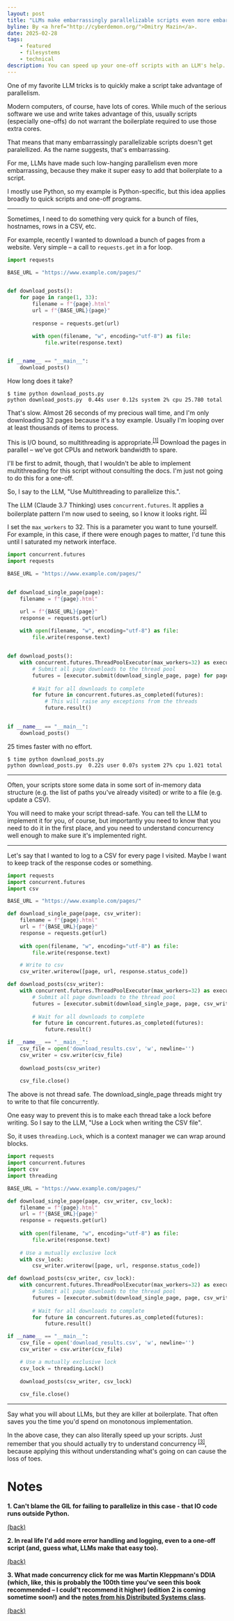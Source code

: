 ```yaml
---
layout: post
title: "LLMs make embarrassingly parallelizable scripts even more embarrassingly parallelizable"
byline: By <a href="http://cyberdemon.org/">Dmitry Mazin</a>.
date: 2025-02-28
tags:
    - featured
    - filesystems
    - technical
description: You can speed up your one-off scripts with an LLM's help.
---
```

One of my favorite LLM tricks is to quickly make a script take advantage of parallelism.

Modern computers, of course, have lots of cores. While much of the serious software we use and write takes advantage of this, usually scripts (especially one-offs) do not warrant the boilerplate required to use those extra cores.

That means that many embarrassingly parallelizable scripts doesn't get paralellized. As the name suggests, that's embarrassing.

For me, LLMs have made such low-hanging parallelism even more embarrassing, because they make it super easy to add that boilerplate to a script.

I mostly use Python, so my example is Python-specific, but this idea applies broadly to quick scripts and one-off programs.

***


Sometimes, I need to do something very quick for a bunch of files, hostnames, rows in a CSV, etc.

For example, recently I wanted to download a bunch of pages from a website. Very simple – a call to `requests.get` in a for loop.

```py
import requests

BASE_URL = "https://www.example.com/pages/"


def download_posts():
    for page in range(1, 33):
        filename = f"{page}.html"
        url = f"{BASE_URL}{page}"
		
        response = requests.get(url)

        with open(filename, "w", encoding="utf-8") as file:
            file.write(response.text)


if __name__ == "__main__":
    download_posts()
```

How long does it take?

```
$ time python download_posts.py
python download_posts.py  0.44s user 0.12s system 2% cpu 25.780 total
```

That's slow. Almost 26 seconds of my precious wall time, and I'm only downloading 32 pages because it's a toy example. Usually I'm looping over at least thousands of items to process.

This is I/O bound, so multithreading is appropriate.<a name="gil-footnote-return"></a><sup>[[1]](#gil-footnote)</sup> Download the pages in parallel – we've got CPUs and network bandwidth to spare.

I'll be first to admit, though, that I wouldn't be able to implement multithreading for this script without consulting the docs.  I'm just not going to do this for a one-off.

So, I say to the LLM, "Use Multithreading to parallelize this.".

The LLM (Claude 3.7 Thinking) uses `concurrent.futures`. It applies a boilerplate pattern I'm now used to seeing, so I know it looks right. <a name="error-handling-return"></a><sup>[[2]](#error-handling)</sup>

I set the `max_workers` to 32. This is a parameter you want to tune yourself. For example, in this case, if there were enough pages to matter, I'd tune this until I saturated my network interface.

```python
import concurrent.futures
import requests

BASE_URL = "https://www.example.com/pages/"


def download_single_page(page):
    filename = f"{page}.html"

    url = f"{BASE_URL}{page}"
    response = requests.get(url)
    
    with open(filename, "w", encoding="utf-8") as file:
        file.write(response.text)


def download_posts():
    with concurrent.futures.ThreadPoolExecutor(max_workers=32) as executor:
        # Submit all page downloads to the thread pool
        futures = [executor.submit(download_single_page, page) for page in range(1, 33)]
        
        # Wait for all downloads to complete
        for future in concurrent.futures.as_completed(futures):
            # This will raise any exceptions from the threads
            future.result()


if __name__ == "__main__":
    download_posts()
```

25 times faster with no effort.

```
$ time python download_posts.py
python download_posts.py  0.22s user 0.07s system 27% cpu 1.021 total
```

***

Often, your scripts store some data in some sort of in-memory data structure (e.g. the list of paths you've already visited) or write to a file (e.g. update a CSV).

You will need to make your script thread-safe. You can tell the LLM to implement it for you, of course, but importantly you need to know that you need to do it in the first place, and you need to understand concurrency well enough to make sure it's implemented right.

***

Let's say that I wanted to log to a CSV for every page I visited. Maybe I want to keep track of the response codes or something.

```python
import requests
import concurrent.futures
import csv

BASE_URL = "https://www.example.com/pages/"

def download_single_page(page, csv_writer):
    filename = f"{page}.html"
    url = f"{BASE_URL}{page}"
    response = requests.get(url)
    
    with open(filename, "w", encoding="utf-8") as file:
        file.write(response.text)

	# Write to csv
    csv_writer.writerow([page, url, response.status_code])

def download_posts(csv_writer):
    with concurrent.futures.ThreadPoolExecutor(max_workers=32) as executor:
        # Submit all page downloads to the thread pool
        futures = [executor.submit(download_single_page, page, csv_writer) for page in range(1, 33)]
        
        # Wait for all downloads to complete
        for future in concurrent.futures.as_completed(futures):
            future.result()

if __name__ == "__main__":
    csv_file = open('download_results.csv', 'w', newline='')
    csv_writer = csv.writer(csv_file)
    
    download_posts(csv_writer)
    
    csv_file.close()
```

The above is not thread safe. The download_single_page threads might try to write to that file concurrently.

One easy way to prevent this is to make each thread take a lock before writing. So I say to the LLM, "Use a Lock when writing the CSV file".

So, it uses `threading.Lock`, which is a context manager we can wrap around blocks.

```python
import requests
import concurrent.futures
import csv
import threading

BASE_URL = "https://www.example.com/pages/"

def download_single_page(page, csv_writer, csv_lock):
    filename = f"{page}.html"
    url = f"{BASE_URL}{page}"
    response = requests.get(url)
    
    with open(filename, "w", encoding="utf-8") as file:
        file.write(response.text)
    
	# Use a mutually exclusive lock
    with csv_lock:
        csv_writer.writerow([page, url, response.status_code])

def download_posts(csv_writer, csv_lock):
    with concurrent.futures.ThreadPoolExecutor(max_workers=32) as executor:
        # Submit all page downloads to the thread pool
        futures = [executor.submit(download_single_page, page, csv_writer, csv_lock) for page in range(1, 33)]
        
        # Wait for all downloads to complete
        for future in concurrent.futures.as_completed(futures):
            future.result()

if __name__ == "__main__":
    csv_file = open('download_results.csv', 'w', newline='')
    csv_writer = csv.writer(csv_file)

	# Use a mutually exclusive lock
    csv_lock = threading.Lock()
    
    download_posts(csv_writer, csv_lock)
    
    csv_file.close()
```

***

Say what you will about LLMs, but they are killer at boilerplate. That often saves you the time you'd spend on monotonous implementation.

In the above case, they can also literally speed up your scripts. Just remember that you should actually try to understand concurrency <a name="learn-concurrency-return"></a><sup>[[3]](#learn-concurrency)</sup>, because applying this without understanding what's going on can cause the loss of toes.

# Notes
<a name="gil-footnote"></a>**1. Can't blame the GIL for failing to parallelize in this case - that IO code runs outside Python.**

<a href="#gil-footnote-return">(back)</a>

<a name="error-handling"></a>**2. In real life I'd add more error handling and logging, even to a one-off script (and, guess what, LLMs make that easy too).**

<a href="#error-handling-return">(back)</a>

<a name="learn-concurrency"></a>**3. What made concurrency click for me was Martin Kleppmann's DDIA (which, like, this is probably the 100th time you've seen this book recommended – I could't recommend it higher) (edition 2 is coming sometime soon!) and the <a href="https://www.cl.cam.ac.uk/teaching/2122/ConcDisSys/dist-sys-notes.pdf">notes from his Distributed Systems class</a>.**

<a href="#learn-concurrency-return">(back)</a>
````

